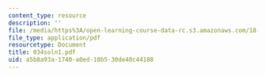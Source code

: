 ```yaml
---
content_type: resource
description: ''
file: /media/https%3A/open-learning-course-data-rc.s3.amazonaws.com/18-034-honors-differential-equations-spring-2004/a5b8a93a1740a0ed10b530de40c44188_034soln1.pdf
file_type: application/pdf
resourcetype: Document
title: 034soln1.pdf
uid: a5b8a93a-1740-a0ed-10b5-30de40c44188
---
```

